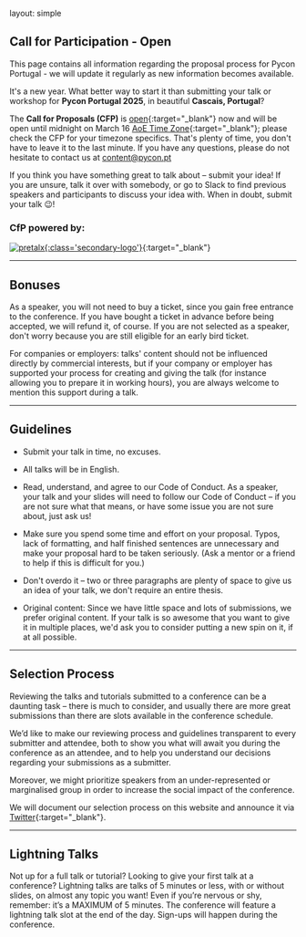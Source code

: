 layout: simple

[//]: # (## Call for Participation - Now Closed)

[//]: # ()
[//]: # (Thank you to everyone who showed interest and submitted their talks and workshops for PyCon Portgual 2024, set to take place in the beautiful city of Altice Forum, Braga. The Call for Proposals &#40;CFP&#41; officially closed at 23:59 &#40;UTC&#41;,)

[//]: # ()
[//]: # (We have been overwhelmed by the enthusiasm and diversity of the proposals received, covering a wide range of both technical and non-technical topics. It's inspiring to see such vibrant participation from both new and seasoned speakers, reflecting the inclusive and supportive spirit of the PyCon community.)

[//]: # ()
[//]: # (**What Happens Next?**)

[//]: # (Our review team is now working diligently to evaluate all the submissions. We aim to craft a comprehensive program that caters to all skill levels and interests, ensuring a rewarding experience for all attendees. Selected speakers will be notified, and the full conference schedule will be announced shortly thereafter. Stay tuned for updates!)

[//]: # ()
[//]: # (**Missed the CFP Deadline**)

[//]: # (If you missed this year's CFP deadline but still wish to contribute, there are plenty of other ways to get involved. We encourage you to participate in the PyCon Portgual [Slack channel]&#40;https://join.slack.com/t/pyconportugal/shared_invite/zt-1ckszg1ye-QDgxx3lOkC15Ocal8xhCSg&#41;, where you can engage with the community, offer support, or even find collaboration opportunities. Your involvement doesn't have to end with the CFP - the Python community thrives on continuous sharing and support.)

[//]: # ()
[//]: # (**Stay Connected**)

[//]: # (For the latest updates, remember to follow us on Twitter [PyCon Portgual]&#40;https://x.com/PyConPT&#41; and check our official website regularly. We'll be sharing more information about the conference schedule, speakers, and other exciting activities planned for PyCon Portgual 2024 in ViAltice Forum, Braga.)

[//]: # ()
[//]: # (**Questions or Suggestions?**)

[//]: # (Our team is here to assist you. Should you have any questions or suggestions, please feel free to reach out to us at content@pycon.pt. We're committed to making PyCon Portgual 2024 an inclusive, engaging, and memorable event for everyone.)

[//]: # ()
[//]: # (Thank you once again for your enthusiasm and participation. We can't wait to see you in Braga and explore the amazing world of Ptyhon together!)

[//]: # ()
[//]: # (We'll see you in Braga!)

[//]: # ()
[//]: # (If you have any questions, please do not hesitate to contact us at [content@pycon.pt]&#40;mailto:content@pycon.pt&#41;. Don't forget to follow us on Twitter [@PyCon PT]&#40;https://x.com/PyConPT&#41;{:target="\_blank"} for the latest up to date information!)


## Call for Participation - Open

This page contains all information regarding the proposal process for Pycon Portugal - we will update it regularly as new information becomes available.

It's a new year. What better way to start it than submitting your talk or workshop for **Pycon Portugal 2025**, in beautiful **Cascais, Portugal**? 

The **Call for Proposals (CFP)** is [open](https://pretalx.evolutio.pt/pycon-portugal-2025/cfp){:target="_blank"} now and will be open until midnight on March 16 [AoE Time Zone](https://www.timeanddate.com/time/zones/aoe){:target="_blank"}; please check the CFP for your timezone specifics. That's plenty of time, you don't have to leave it to the last minute. If you have any questions, please do not hesitate to contact us at [content@pycon.pt](mailto:content@pycon.pt)

If you think you have something great to talk about – submit your idea! If you are unsure, talk it over with somebody, or go to Slack to find previous speakers and participants to discuss your idea with. When in doubt, submit your talk 😉! 



### CfP powered by:

[![pretalx](/static/images/other/pretalx.svg){:class='secondary-logo'}](https://pretalx.com/p/about/){:target="_blank"}

<hr class="green-line">

[//]: # (## Schedule ️)

[//]: # ()
[//]: # (* Talks - October 17, 18)

[//]: # ()
[//]: # (* Workshops - October 19)

[//]: # ()
[//]: # (The conference will take place from 9AM to 6PM.)

[//]: # ()
[//]: # (Follow us on social media for up-to-date information - see footer below!)

[//]: # ()
[//]: # (<hr class="blue-line">)

[//]: # (## Topics)

[//]: # ()
[//]: # (* Python internals and challenges in modern development.)

[//]: # ()
[//]: # (* Wild ideas, clever hacks, surprising or cool use cases.)

[//]: # ()
[//]: # (* Improving Python developers’ lives.)

[//]: # ()
[//]: # (* Pushing Python to its limits.)

[//]: # ()
[//]: # (* Fundamentals, in a modern light.)

[//]: # ()
[//]: # (* The Python community, culture, history, past, present & future, the why, the who, and the what of it all.)

[//]: # ()
[//]: # (* Security.)

[//]: # ()
[//]: # (* Whatever you deem appropriate – it's your conference, after all!)

[//]: # ()
[//]: # (You may think that your idea is not suited to PyCon Portugal, or that you couldn't possibly present it well, or that others will do it better. We want to prove you wrong. Read more on [Why You, Too, Should Speak at a Conference]&#40;https://www.womenwhocode.com/blog/why-you-too-should-speak-at-a-conference&#41;{:target="_blank"}, which applies to speaking at PyCon Portugal!)

[//]: # ()
[//]: # (If you would like to ask a question, you are always welcome to write to the content committee: [content@pycon.pt]&#40;mailto:content@pycon.pt&#41;.)

[//]: # ()
[//]: # (<hr class="green-line">)

## Bonuses

As a speaker, you will not need to buy a ticket, since you gain free entrance to the conference. If you have bought a ticket in advance before being accepted, we will refund it, of course. If you are not selected as a speaker, don't worry because you are still eligible for an early bird ticket.

For companies or employers: talks' content should not be influenced directly by commercial interests, but if your company or employer has supported your process for creating and giving the talk (for instance allowing you to prepare it in working hours), you are always welcome to mention this support during a talk.

<hr class="blue-line">

## Guidelines

* Submit your talk in time, no excuses.

* All talks will be in English.

* Read, understand, and agree to our Code of Conduct. As a speaker, your talk and your slides will need to follow our Code of Conduct – if you are not sure what that means, or have some issue you are not sure about, just ask us!

* Make sure you spend some time and effort on your proposal. Typos, lack of formatting, and half finished sentences are unnecessary and make your proposal hard to be taken seriously. (Ask a mentor or a friend to help if this is difficult for you.)

* Don't overdo it – two or three paragraphs are plenty of space to give us an idea of your talk, we don't require an entire thesis.

* Original content: Since we have little space and lots of submissions, we prefer original content. If your talk is so awesome that you want to give it in multiple places, we'd ask you to consider putting a new spin on it, if at all possible.

<hr class="green-line">

## Selection Process️

Reviewing the talks and tutorials submitted to a conference can be a daunting task – there is much to consider, and usually there are more great submissions than there are slots available in the conference schedule.

We’d like to make our reviewing process and guidelines transparent to every submitter and attendee, both to show you what will await you during the conference as an attendee, and to help you understand our decisions regarding your submissions as a submitter.

Moreover, we might prioritize speakers from an under-represented or marginalised group in order to increase the social impact of the conference.

We will document our selection process on this website and announce it via [Twitter](https://x.com/PyConPT){:target="\_blank"}.

<hr class="blue-line">

## Lightning Talks️

Not up for a full talk or tutorial? Looking to give your first talk at a conference? Lightning talks are talks of 5 minutes or less, with or without slides, on almost any topic you want! Even if you’re nervous or shy, remember: it’s a MAXIMUM of 5 minutes. The conference will feature a lightning talk slot at the end of the day. Sign-ups will happen during the conference.
